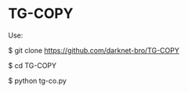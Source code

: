 # TG-COPY

Use:

$ git clone https://github.com/darknet-bro/TG-COPY

$ cd TG-COPY

$ python tg-co.py

